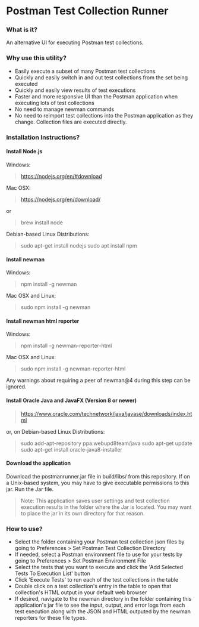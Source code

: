 # Postman Test Collection Runner
### What is it?
An alternative UI for executing Postman test collections.

### Why use this utility?
* Easily execute a subset of many Postman test collections
* Quickly and easily switch in and out test collections from the set being executed
* Quickly and easily view results of test executions
* Faster and more responsive UI than the Postman application when executing lots of test collections
* No need to manage newman commands
* No need to reimport test collections into the Postman application as they change. Collection files are executed directly.

### Installation Instructions?
#### Install Node.js

Windows:
> https://nodejs.org/en/#download

Mac OSX:
> https://nodejs.org/en/download/

or
> brew install node

Debian-based Linux Distributions:
> sudo apt-get install nodejs
> sudo apt install npm

#### Install newman

Windows:
> npm install -g newman

Mac OSX and Linux:
> sudo npm install -g newman

#### Install newman html reporter

Windows:
> npm install -g newman-reporter-html

Mac OSX and Linux:
> sudo npm install -g newman-reporter-html

Any warnings about requiring a peer of newman@4 during this step can be ignored.

#### Install Oracle Java and JavaFX (Version 8 or newer)
> https://www.oracle.com/technetwork/java/javase/downloads/index.html

or, on Debian-based Linux Distributions: 
> sudo add-apt-repository ppa:webupd8team/java
> sudo apt-get update
> sudo apt-get install oracle-java8-installer

#### Download the application
Download the postmanrunner.jar file in build/libs/ from this repository.
If on a Unix-based system, you may have to give executable permissions to this jar.
Run the Jar file.

> Note: This application saves user settings and test collection execution results in the folder where the Jar is located. You may want to place the jar in its own directory for that reason.

### How to use?
* Select the folder containing your Postman test collection json files by going to Preferences > Set Postman Test Collection Directory
* If needed, select a Postman environment file to use for your tests by going to Preferences > Set Postman Environment File
* Select the tests that you want to execute and click the 'Add Selected Tests To Execution List' button
* Click 'Execute Tests' to run each of the test collections in the table
* Double click on a test collection's entry in the table to open that collection's HTML output in your default web browser
* If desired, navigate to the newman directory in the folder containing this application's jar file to see the input, output, and error logs from each test execution along with the JSON and HTML outputed by the newman reporters for these file types.
